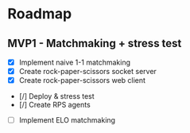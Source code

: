 # Roadmap
## MVP1 - Matchmaking + stress test
- [x] Implement naive 1-1 matchmaking
- [x] Create rock-paper-scissors socket server
- [x] Create rock-paper-scissors web client
- [/] Deploy & stress test
- [/] Create RPS agents
- [ ] Implement ELO matchmaking
